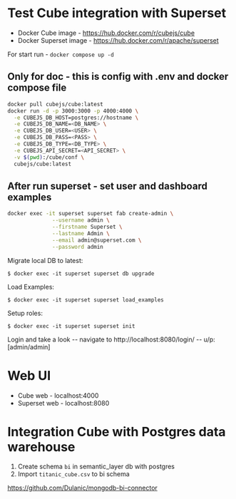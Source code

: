 # Test Cube integration with Superset

- Docker Cube image - https://hub.docker.com/r/cubejs/cube
- Docker Superset image - https://hub.docker.com/r/apache/superset


For start run - ``docker compose up -d``


## Only for doc - this is config with .env and docker compose file
```bash
docker pull cubejs/cube:latest
docker run -d -p 3000:3000 -p 4000:4000 \
  -e CUBEJS_DB_HOST=postgres://hostname \
  -e CUBEJS_DB_NAME=<DB_NAME> \
  -e CUBEJS_DB_USER=<USER> \
  -e CUBEJS_DB_PASS=<PASS> \
  -e CUBEJS_DB_TYPE=<DB_TYPE> \
  -e CUBEJS_API_SECRET=<API_SECRET> \
  -v $(pwd):/cube/conf \
  cubejs/cube:latest
```


## After run superset - set user and dashboard examples

```bash
docker exec -it superset superset fab create-admin \
              --username admin \
              --firstname Superset \
              --lastname Admin \
              --email admin@superset.com \
              --password admin

```

Migrate local DB to latest:    

``$ docker exec -it superset superset db upgrade``

Load Examples:   

``$ docker exec -it superset superset load_examples``

Setup roles:     

``$ docker exec -it superset superset init``

Login and take a look -- navigate to http://localhost:8080/login/ -- u/p: [admin/admin]


# Web UI

- Cube web - localhost:4000
- Superset web - localhost:8080


# Integration Cube with Postgres data warehouse 

1. Create schema ``bi`` in semantic_layer db with postgres
2. Import ``titanic_cube.csv`` to bi schema



https://github.com/Dulanic/mongodb-bi-connector